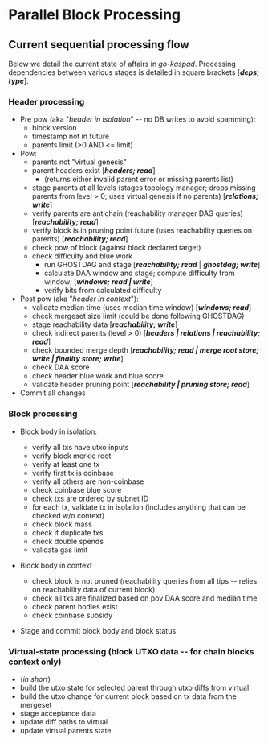 

# Parallel Block Processing

## Current sequential processing flow

Below we detail the current state of affairs in *go-kaspad*. Processing dependencies between various stages is detailed in square brackets [***deps; type***].

### Header processing 

* Pre pow (aka "*header in isolation*" -- no DB writes to avoid spamming):
    * block version
    * timestamp not in future
    * parents limit (>0 AND <= limit)
* Pow:
    * parents not "virtual genesis"
    * parent headers exist [***headers; read***]
        * (returns either invalid parent error or missing parents list)
    * stage parents at all levels (stages topology manager; drops missing parents from level > 0; uses virtual genesis if no parents) [***relations; write***]
    * verify parents are antichain (reachability manager DAG queries) [***reachability; read***]
    * verify block is in pruning point future (uses reachability queries on parents) [***reachability; read***]
    * check pow of block (against block declared target)
    * check difficulty and blue work
        * run GHOSTDAG and stage [***reachability; read*** | ***ghostdag; write***]
        * calculate DAA window and stage; compute difficulty from window; [***windows; read | write***]
        * verify bits from calculated difficulty 
* Post pow (aka "*header in context*"):
    * validate median time (uses median time window) [***windows; read***]
    * check mergeset size limit (could be done following GHOSTDAG)
    * stage reachability data [***reachability; write***]
    * check indirect parents (level > 0) [***headers | relations | reachability; read***]
    * check bounded merge depth [***reachability; read | merge root store; write | finality store; write***]
    * check DAA score
    * check header blue work and blue score
    * validate header pruning point [***reachability | pruning store; read***]
* Commit all changes

<!-- ### Header DAG processing -->

### Block processing

* Block body in isolation:
    * verify all txs have utxo inputs
    * verify block merkle root
    * verify at least one tx
    * verify first tx is coinbase
    * verify all others are non-coinbase
    * check coinbase blue score
    * check txs are ordered by subnet ID
    * for each tx, validate tx in isolation (includes anything that can be checked w/o context)
    * check block mass
    * check if duplicate txs 
    * check double spends
    * validate gas limit

* Block body in context
    * check block is not pruned (reachability queries from all tips -- relies on reachability data of current block)
    * check all txs are finalized based on pov DAA score and median time
    * check parent bodies exist
    * check coinbase subsidy
* Stage and commit block body and block status


### Virtual-state processing (block UTXO data -- for chain blocks context only)

* (*in short*)
* build the utxo state for selected parent through utxo diffs from virtual
* build the utxo change for current block based on tx data from the mergeset 
* stage acceptance data
* update diff paths to virtual 
* update virtual parents state